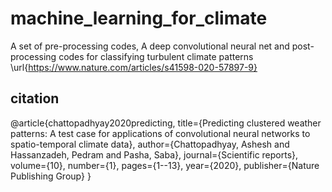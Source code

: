 # machine_learning_for_climate
A set of pre-processing codes, A deep convolutional neural net and post-processing codes for classifying turbulent climate patterns
\url{https://www.nature.com/articles/s41598-020-57897-9}

## citation
@article{chattopadhyay2020predicting,
  title={Predicting clustered weather patterns: A test case for applications of convolutional neural networks to spatio-temporal climate data},
  author={Chattopadhyay, Ashesh and Hassanzadeh, Pedram and Pasha, Saba},
  journal={Scientific reports},
  volume={10},
  number={1},
  pages={1--13},
  year={2020},
  publisher={Nature Publishing Group}
}
